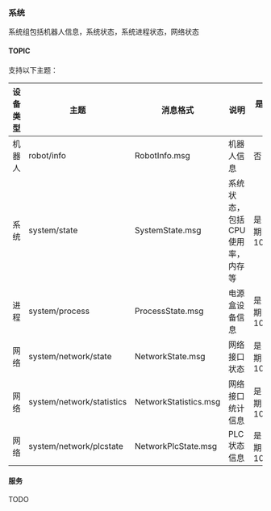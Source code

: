 

### 系统

系统组包括机器人信息，系统状态，系统进程状态，网络状态

#### TOPIC

支持以下主题：

| 设备类型 | 主题  |  消息格式  | 说明 | 是否周期上报  |
| -- | -- | -- | -- |  -- | 
|  机器人 | robot/info  | RobotInfo.msg  | 机器人信息  |  否 | 
|  系统 | system/state  | SystemState.msg  | 系统状态，包括CPU使用率，内存等  |  是(周期：1000ms) | 
|  进程 | system/process  | ProcessState.msg  | 电源盒设备信息  |  是(周期：1000ms) | 
|  网络 | system/network/state  | NetworkState.msg  |  网络接口状态  |  是(周期：1000ms) | 
|  网络 | system/network/statistics  | NetworkStatistics.msg  |  网络接口统计信息  |  是(周期：1000ms) | 
|  网络 | system/network/plcstate  | NetworkPlcState.msg  |  PLC状态信息  |  是(周期：1000ms) | 

#### 服务

TODO
